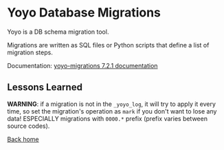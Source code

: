 # Yoyo Database Migrations

Yoyo is a DB schema migration tool.

Migrations are written as SQL files or Python scripts that define a list of migration steps.

Documentation: [yoyo-migrations 7.2.1 documentation](https://ollycope.com/software/yoyo/latest/)

## Lessons Learned

**WARNING**: if a migration is not in the `_yoyo_log`, it will try to apply it every time, so set the migration's operation as `mark` if you don't want to lose any data! ESPECIALLY migrations with `0000.*` prefix (prefix varies between source codes).

[Back home](../README.md)
